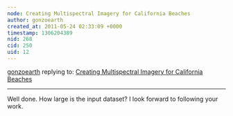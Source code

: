 ```yaml
---
node: Creating Multispectral Imagery for California Beaches
author: gonzoearth
created_at: 2011-05-24 02:33:09 +0000
timestamp: 1306204389
nid: 268
cid: 250
uid: 12
---
```




[gonzoearth](../profile/gonzoearth) replying to: [Creating Multispectral Imagery for California Beaches](../notes/micheletobias/5-23-2011/creating-multispectral-imagery-california-beaches)

----
Well done. How large is the input dataset? I look forward to following your work.